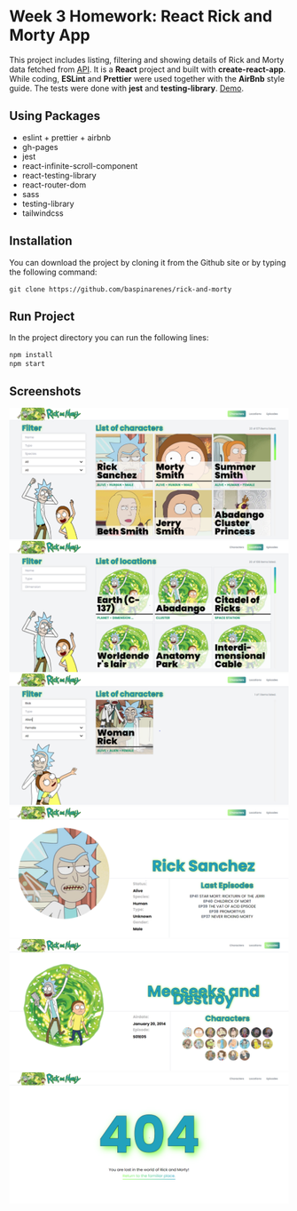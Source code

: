 # Week 3 Homework: React Rick and Morty App

This project includes listing, filtering and showing details of Rick and Morty data fetched from [API](https://rickandmortyapi.com/). It is a **React** project and built with **create-react-app**. While coding, **ESLint** and **Prettier** were used together with the **AirBnb** style guide. The tests were done with **jest** and **testing-library**. [Demo](https://enesbaspinar.me/rick-and-morty).

## Using Packages

- eslint + prettier + airbnb
- gh-pages
- jest
- react-infinite-scroll-component
- react-testing-library
- react-router-dom
- sass
- testing-library
- tailwindcss

## Installation

You can download the project by cloning it from the Github site or by typing the following command:

```console
git clone https://github.com/baspinarenes/rick-and-morty
```

## Run Project

In the project directory you can run the following lines:

```console
npm install
npm start
```

## Screenshots

![](./readme/characters.png)
![](./readme/locations.png)
![](./readme/characters-filtered.png)
![](./readme/character.png)
![](./readme/episode.png)
![](./readme/not-found.png)
